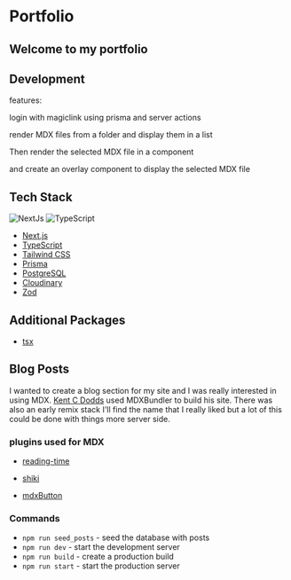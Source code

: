 # Portfolio

## Welcome to my portfolio

## Development

features:

login with magiclink using prisma and server actions

render MDX files from a folder and display them in a list

Then render the selected MDX file in a component

and create an overlay component to display the selected MDX file

## Tech Stack

![NextJs](https://img.shields.io/npm/v/npm.svg?logo=nextdotjs)
![TypeScript](https://img.shields.io/npm/v/npm.svg?logo=typescript)

- [Next.js](https://nextjs.org/)
- [TypeScript](https://www.typescriptlang.org/)
- [Tailwind CSS](https://tailwindcss.com/)
- [Prisma](https://www.prisma.io/)
- [PostgreSQL](https://www.postgresql.org/)
- [Cloudinary](https://cloudinary.com/)
- [Zod](https://zod.dev/)

## Additional Packages

- [tsx](https://www.npmjs.com/package/tsx)

## Blog Posts

I wanted to create a blog section for my site and I was really interested in using MDX. [Kent C Dodds](https://github.com/kentcdodds/mdx-bundler) used MDXBundler to build his site. There was also an early remix stack I'll find the name that I really liked but a lot of this could be done with things more server side.

### plugins used for MDX

- [reading-time](https://www.npmjs.com/package/reading-time)
- [shiki](https://www.npmjs.com/package/shiki)

- [mdxButton](https://gaudion.dev/blog/nextjs-mdx-blog)

### Commands

- `npm run seed_posts` - seed the database with posts
- `npm run dev` - start the development server
- `npm run build` - create a production build
- `npm run start` - start the production server